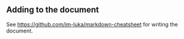 ## Adding to the document

See https://github.com/im-luka/markdown-cheatsheet for writing the document.


